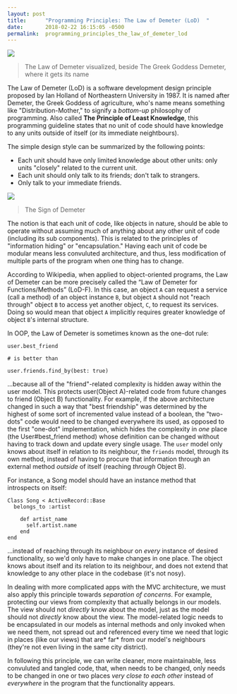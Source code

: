 ```yaml
---
layout: post
title:      "Programming Principles: The Law of Demeter (LoD)  "
date:       2018-02-22 16:15:05 -0500
permalink:  programming_principles_the_law_of_demeter_lod
---
```



![](https://i.imgur.com/ftD6z6u.png)
> The Law of Demeter visualized, beside The Greek Goddess Demeter, where it gets its name

The Law of Demeter (LoD) is a software development design principle proposed by Ian Holland of Northeastern University in 1987. It is named after Demeter, the Greek Goddess of agriculture, who's name means something like "Distribution-Mother," to signify a *bottom-up* philosophy of programming. Also called **The Principle of Least Knowledge**, this programming guideline states that no unit of code should have knowledge to any units outside of itself (or its immediate neightbours). 

The simple design style can be summarized by the following points:

- Each unit should have only limited knowledge about other units: only units "closely" related to the current unit.
- Each unit should only talk to its friends; don't talk to strangers.
- Only talk to your immediate friends.

![](https://www.brandonsavage.net/wp-content/uploads/2015/01/donttalktostrangers-e1421333484115.png)
> The Sign of Demeter

The notion is that each unit of code, like objects in nature, should be able to operate without assuming much of anything about any other unit of code (including its sub components). This is related to the principles of "information hiding" or "encapsulation." Having each unit of code be modular means less convuluted architecture, and thus, less modification of multiple parts of the program when one thing has to change. 

According to Wikipedia, when applied to object-oriented programs, the Law of Demeter can be more precisely called the “Law of Demeter for Functions/Methods” (LoD-F). In this case, an object ```A``` can request a service (call a method) of an object instance ```B```, but object ```A``` should not "reach through" object ```B``` to access yet another object, ```C```, to request its services. Doing so would mean that object ```A``` implicitly requires greater knowledge of object ```B```'s internal structure.

In OOP, the Law of Demeter is sometimes known as the one-dot rule:

```
user.best_friend

# is better than 

user.friends.find_by(best: true)
```

...because all of the "friend"-related complexity is hidden away within the user model. This protects user(Object A)-related code from future changes to friend (Object B) functionality. For example, if the above architecture changed in such a way that "best friendship" was determined by the highest of some sort of incremented value instead of a boolean, the "two-dots" code would need to be changed everywhere its used, as opposed to the first "one-dot" implementation, which hides the complexity in *one* place (the User#best_friend method) whose definition can be changed without having to track down and update every single usage. The ```user``` model only knows about itself in relation to its neighbour, the ```friends``` model, through its own method, instead of having to procure that information  through an external method *outside* of itself (reaching *through* Object B). 

For instance, a Song model should have an instance method that introspects on itself:

```
Class Song < ActiveRecord::Base
  belongs_to :artist
	
	def artist_name
	  self.artist.name
	end
end
```

...instead of reaching through its neighbour on *every* instance of desired functionality, so we'd only have to make changes in one place. The object knows about itself and its relation to its neighbour, and does not extend that knowledge to any other place in the codebase (it's not nosy). 

In dealing with more complicated apps with the MVC architecture, we must also apply this principle towards *separation of concerns*. For example, protecting our views from complexity that actually belongs in our models. The view should not *directly* know about the model, just as the model should not *directly* know about the view. The model-related logic needs to be encapsulated in our models as internal methods and only invoked when we need them, not spread out and referenced every time we need that logic in places (like our views) that are* far* from our model's neighbours (they're not even living in the same city district).

In following this principle, we can write cleaner, more maintainable, less convuluted and tangled code, that, when needs to be changed, only needs to be changed in one or two places *very close to each other* instead of *everywhere* in the program that the functionality appears. 





